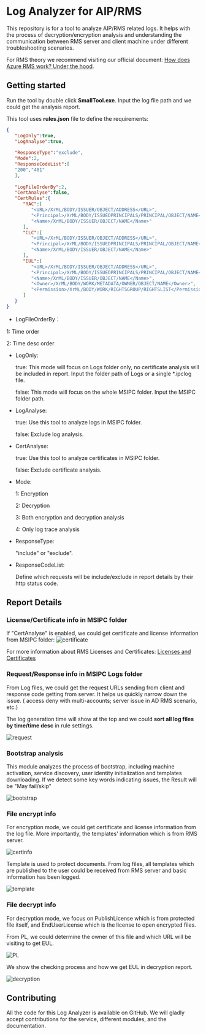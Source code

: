 
# Log Analyzer for AIP/RMS
This repository is for a tool to analyze AIP/RMS related logs. It helps with the process of decryption/encryption analysis and understanding the communication between RMS server and client machine under different troubleshooting scenarios.

For RMS theory we recommend visiting our official document: [How does Azure RMS work? Under the hood](https://docs.microsoft.com/en-us/azure/information-protection/how-does-it-work).

## Getting started
Run the tool by double click **SmallTool.exe**. Input the log file path and we could get the analysis report.

This tool uses **rules.json** file to define the requirements:
```json
{
   "LogOnly":true,
   "LogAnalyse":true,
   
   "ResponseType":"exclude",
   "Mode":2,
   "ResponseCodeList":[
   "200","401"
   ],
    
   "LogFileOrderBy":2,
   "CertAnalyse":false,
   "CertRules":{
      "RAC":[
         "<URL>/XrML/BODY/ISSUER/OBJECT/ADDRESS</URL>",
         "<Principal>/XrML/BODY/ISSUEDPRINCIPALS/PRINCIPAL/OBJECT/NAME</Principal>",
         "<Name>/XrML/BODY/ISSUER/OBJECT/NAME</Name>"
      ],
      "CLC":[
         "<URL>/XrML/BODY/ISSUER/OBJECT/ADDRESS</URL>",
         "<Principal>/XrML/BODY/ISSUEDPRINCIPALS/PRINCIPAL/OBJECT/NAME</Principal>",
         "<Name>/XrML/BODY/ISSUER/OBJECT/NAME</Name>"
      ],
	  "EUL":[
         "<URL>/XrML/BODY/ISSUER/OBJECT/ADDRESS</URL>",
         "<Principal>/XrML/BODY/ISSUEDPRINCIPALS/PRINCIPAL/OBJECT/NAME</Principal>",
         "<Name>/XrML/BODY/ISSUER/OBJECT/NAME</Name>",
		 "<Owner>/XrML/BODY/WORK/METADATA/OWNER/OBJECT/NAME</Owner>",
		 "<Permission>/XrML/BODY/WORK/RIGHTSGROUP/RIGHTSLIST</Permission>"
      ]
   }
}
```

 -  LogFileOrderBy：

   1: Time order

   2: Time desc order

 - LogOnly:

   true: This mode will focus on Logs folder only, no certificate analysis will be included in report. Input the folder path of Logs or a single *.ipclog file.

   false: This mode will focus on the whole MSIPC folder. Input the MSIPC folder path.

 - LogAnalyse:

   true: Use this tool to analyze logs in MSIPC folder.

   false: Exclude log analysis.

 - CertAnalyse:

   true: Use this tool to analyze certificates in MSIPC folder.

   false: Exclude certificate analysis.

 - Mode:

   1: Encryption

   2: Decryption

   3: Both encryption and decryption analysis
   
   4: Only log trace analysis

 - ResponseType:

   "include" or "exclude".

 - ResponseCodeList:

   Define which requests will be include/exclude in report details by their http status code.

## Report Details

### License/Certificate info in MSIPC folder
If "CertAnalyse" is enabled, we could get certificate and license information from MSIPC folder:
![certificate](./Image/certificate.png)

For more information about RMS Licenses and Certificates: [Licenses and Certificates](https://techcommunity.microsoft.com/t5/security-compliance-and-identity/licenses-and-certificates-and-how-ad-rms-protects-and-consumes/ba-p/247309)

### Request/Response info in MSIPC Logs folder

From Log files, we could get the request URLs sending from client and response code getting from server. It helps us quickly narrow down the issue. (  access deny with multi-accounts; server issue in AD RMS scenario, etc.)

The log generation time will show at the top and we could **sort all log files by time/time desc** in rule settings.

![request](./Image/log.png)

### Bootstrap analysis

This module analyzes the process of bootstrap, including machine activation, service discovery, user identity initialization and templates downloading. If we detect some key words indicating issues, the Result will be "May fail/skip"

![bootstrap](./Image/bootstrap.png)

### File encrypt info

For encryption mode, we could get certificate and license information from the log file. More importantly, the templates' information which is from RMS server.

![certinfo](./Image/certinfo.png)

Template is used to protect documents. From log files, all templates which are published to the user could be received from RMS server and basic information has been logged.

![template](./Image/template.png)

### File decrypt info

For decryption mode, we focus on PublishLicense which is from protected file itself, and EndUserLicense which is the license to open encrypted files.

From PL, we could determine the owner of this file and which URL will be visiting to get EUL.

![PL](./Image/PL.png)

We show the checking process and how we get EUL in decryption report. 

![decryption](./Image/decryption.png)



## Contributing

All the code for this Log Analyzer is available on GitHub. We will gladly accept contributions for the service, different modules, and the documentation.

